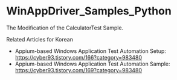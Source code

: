 # WinAppDriver_Samples_Python
The Modification of the CalculatorTest Sample.

Related Articles for Korean
 - Appium-based Windows Application Test Automation Setup:  https://cyber93.tistory.com/166?category=983480
 - Appium-based Windows Application Test Automation Sample: https://cyber93.tistory.com/169?category=983480
